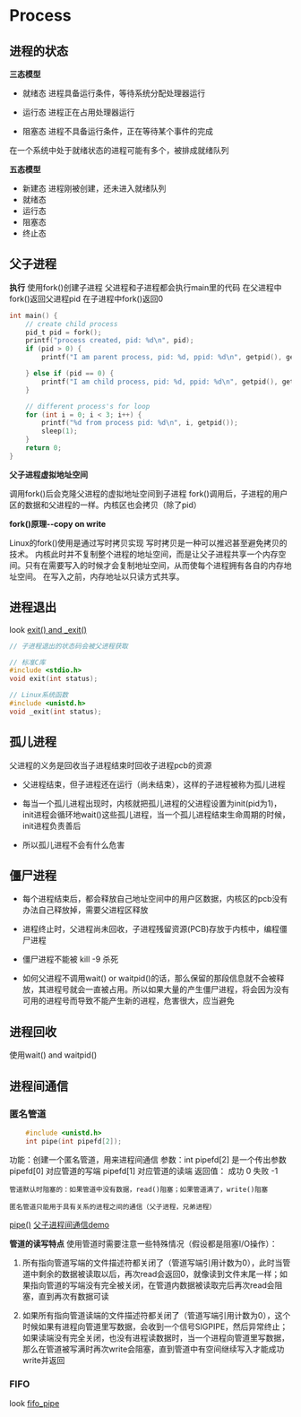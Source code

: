 # Process

## 进程的状态
**三态模型**
- 就绪态
  进程具备运行条件，等待系统分配处理器运行

- 运行态
  进程正在占用处理器运行

- 阻塞态
  进程不具备运行条件，正在等待某个事件的完成

在一个系统中处于就绪状态的进程可能有多个，被排成就绪队列

**五态模型**
- 新建态
  进程刚被创建，还未进入就绪队列
- 就绪态
- 运行态
- 阻塞态
- 终止态


## 父子进程
**执行**
使用fork()创建子进程
父进程和子进程都会执行main里的代码
在父进程中fork()返回父进程pid
在子进程中fork()返回0
```c
int main() {
    // create child process
    pid_t pid = fork();
    printf("process created, pid: %d\n", pid);
    if (pid > 0) {
        printf("I am parent process, pid: %d, ppid: %d\n", getpid(), getppid());

    } else if (pid == 0) {
        printf("I am child process, pid: %d, ppid: %d\n", getpid(), getppid());
    }

    // different process's for loop
    for (int i = 0; i < 3; i++) {
        printf("%d from process pid: %d\n", i, getpid());
        sleep(1);
    }
    return 0;
}
```

**父子进程虚拟地址空间**

调用fork()后会克隆父进程的虚拟地址空间到子进程
fork()调用后，子进程的用户区的数据和父进程的一样。内核区也会拷贝（除了pid）

**fork()原理--copy on write**

Linux的fork()使用是通过写时拷贝实现
写时拷贝是一种可以推迟甚至避免拷贝的技术。
内核此时并不复制整个进程的地址空间，而是让父子进程共享一个内存空间。只有在需要写入的时候才会复制地址空间，从而使每个进程拥有各自的内存地址空间。
在写入之前，内存地址以只读方式共享。


## 进程退出
look [exit() and _exit()](./exit.c)
```C
// 子进程退出的状态码会被父进程获取

// 标准C库
#include <stdio.h>
void exit(int status);

// Linux系统函数
#include <unistd.h>
void _exit(int status);

```

## 孤儿进程
父进程的义务是回收当子进程结束时回收子进程pcb的资源

- 父进程结束，但子进程还在运行（尚未结束），这样的子进程被称为孤儿进程

- 每当一个孤儿进程出现时，内核就把孤儿进程的父进程设置为init(pid为1)， init进程会循环地wait()这些孤儿进程，当一个孤儿进程结束生命周期的时候，init进程负责善后

- 所以孤儿进程不会有什么危害


## 僵尸进程

- 每个进程结束后，都会释放自己地址空间中的用户区数据，内核区的pcb没有办法自己释放掉，需要父进程区释放

- 进程终止时，父进程尚未回收，子进程残留资源(PCB)存放于内核中，编程僵尸进程

- 僵尸进程不能被 kill -9 杀死

- 如何父进程不调用wait() or waitpid()的话，那么保留的那段信息就不会被释放，其进程号就会一直被占用。所以如果大量的产生僵尸进程，将会因为没有可用的进程号而导致不能产生新的进程，危害很大，应当避免


## 进程回收
使用wait() and waitpid()


## 进程间通信

### 匿名管道

```C
    #include <unistd.h>
    int pipe(int pipefd[2]);
```
功能：创建一个匿名管道，用来进程间通信
        参数：int pipefd[2] 是一个传出参数
            pipefd[0] 对应管道的写端
            pipefd[1] 对应管道的读端
        返回值：
            成功 0
            失败 -1

    管道默认时阻塞的：如果管道中没有数据，read()阻塞；如果管道满了，write()阻塞

    匿名管道只能用于具有关系的进程之间的通信（父子进程，兄弟进程）

[pipe()](./pipe.c)
[父子进程间通信demo](./parent-child-ipc.c)

**管道的读写特点**
使用管道时需要注意一些特殊情况（假设都是阻塞I/O操作）：
1.  所有指向管道写端的文件描述符都关闭了（管道写端引用计数为0），此时当管道中剩余的数据被读取以后，再次read会返回0，就像读到文件末尾一样；如果指向管道的写端没有完全被关闭，在管道内数据被读取完后再次read会阻塞，直到再次有数据可读

2. 如果所有指向管道读端的文件描述符都关闭了（管道写端引用计数为0），这个时候如果有进程向管道里写数据，会收到一个信号SIGPIPE，然后异常终止；如果读端没有完全关闭，也没有进程读数据时，当一个进程向管道里写数据，那么在管道被写满时再次write会阻塞，直到管道中有空间继续写入才能成功write并返回


### FIFO

look [fifo_pipe](./FIFO/)